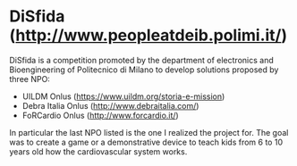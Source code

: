 # DiSfida (http://www.peopleatdeib.polimi.it/)

DiSfida is a competition promoted by the department of electronics and Bioengineering of Politecnico di Milano to develop solutions proposed by three NPO:
- UILDM Onlus (https://www.uildm.org/storia-e-mission)
- Debra	Italia	Onlus (http://www.debraitalia.com/)
- FoRCardio Onlus (http://www.forcardio.it/)

In particular the last NPO listed is the one I realized the project for. The goal was to create a game or a demonstrative device to teach kids from 6 to 10 years old how the cardiovascular system works. 
